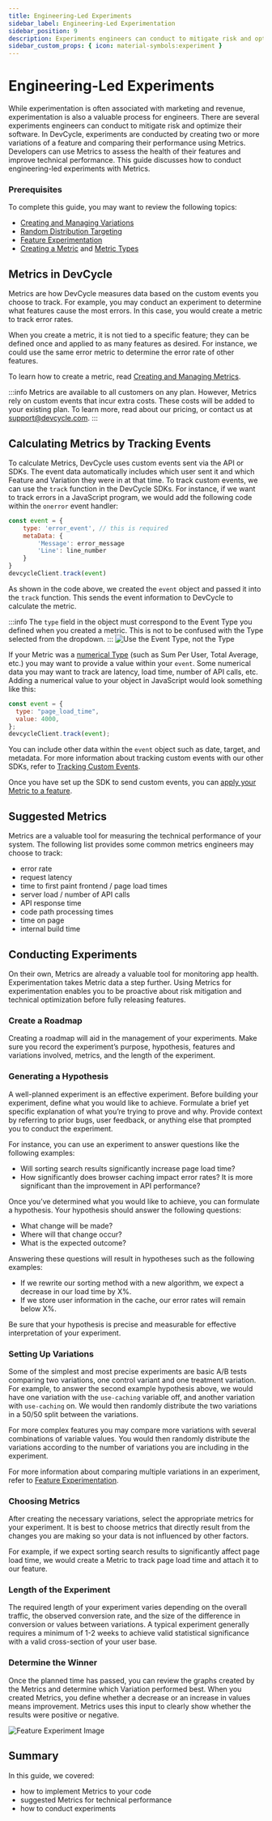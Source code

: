 ```yaml
---
title: Engineering-Led Experiments
sidebar_label: Engineering-Led Experimentation
sidebar_position: 9
description: Experiments engineers can conduct to mitigate risk and optimize their software
sidebar_custom_props: { icon: material-symbols:experiment }
---
```


# Engineering-Led Experiments

While experimentation is often associated with marketing and revenue, experimentation is also a valuable process for
engineers. There are several experiments engineers can conduct to mitigate risk and optimize their software. In
DevCycle, experiments are conducted by creating two or more variations of a feature and comparing their performance
using Metrics. Developers can use Metrics to assess the health of their features and improve technical performance. This
guide discusses how to conduct engineering-led experiments with Metrics.

### Prerequisites

To complete this guide, you may want to review the following topics:

- [Creating and Managing Variations](/essentials/variables)
- [Random Distribution Targeting](/essentials/targeting)
- [Feature Experimentation](/extras/metrics/feature-experimentation)
- [Creating a Metric](/extras/metrics/creating-and-managing-metrics) and
  [Metric Types](/extras/metrics/creating-and-managing-metrics#types)

## Metrics in DevCycle

Metrics are how DevCycle measures data based on the custom events you choose to track. For example, you may conduct an
experiment to determine what features cause the most errors. In this case, you would create a metric to track error
rates.

When you create a metric, it is not tied to a specific feature; they can be defined once and applied to as many features
as desired. For instance, we could use the same error metric to determine the error rate of other features.

To learn how to create a metric, read
[Creating and Managing Metrics](/extras/metrics/creating-and-managing-metrics#creating-a-metric).

:::info Metrics are available to all customers on any plan. However, Metrics rely on custom events that incur extra
costs. These costs will be added to your existing plan. To learn more, read about our pricing, or contact us at
support@devcycle.com. :::

## Calculating Metrics by Tracking Events

To calculate Metrics, DevCycle uses custom events sent via the API or SDKs. The event data automatically includes which
user sent it and which Feature and Variation they were in at that time. To track custom events, we can use the `track`
function in the DevCycle SDKs. For instance, if we want to track errors in a JavaScript program, we would add the
following code within the `onerror` event handler:

```jsx
const event = {
	type: 'error_event', // this is required
	metaData: {
		'Message': error_message
		'Line': line_number
	}
}
devcycleClient.track(event)
```

As shown in the code above, we created the `event` object and passed it into the `track` function. This sends the event
information to DevCycle to calculate the metric.

:::info The `type` field in the object must correspond to the Event Type you defined when you created a metric. This is
not to be confused with the Type selected from the dropdown. :::
![Use the Event Type, not the Type](/august-2022-event-type-not-metric-type.png)

If your Metric was a [numerical Type](/extras/metrics/creating-and-managing-metrics#types) (such as Sum Per User, Total
Average, etc.) you may want to provide a value within your `event`. Some numerical data you may want to track are
latency, load time, number of API calls, etc. Adding a numerical value to your object in JavaScript would look something
like this:

```jsx
const event = {
  type: "page_load_time",
  value: 4000,
};
devcycleClient.track(event);
```

You can include other data within the `event` object such as date, target, and metadata. For more information about
tracking custom events with our other SDKs, refer to [Tracking Custom Events](/sdk/features).

Once you have set up the SDK to send custom events, you can
[apply your Metric to a feature](/extras/metrics/creating-and-managing-metrics#attaching-metrics-to-features).

## Suggested Metrics

Metrics are a valuable tool for measuring the technical performance of your system. The following list provides some
common metrics engineers may choose to track:

- error rate
- request latency
- time to first paint frontend / page load times
- server load / number of API calls
- API response time
- code path processing times
- time on page
- internal build time

## Conducting Experiments

On their own, Metrics are already a valuable tool for monitoring app health. Experimentation takes Metric data a step
further. Using Metrics for experimentation enables you to be proactive about risk mitigation and technical optimization
before fully releasing features.

### Create a Roadmap

Creating a roadmap will aid in the management of your experiments. Make sure you record the experiment’s purpose,
hypothesis, features and variations involved, metrics, and the length of the experiment.

### Generating a Hypothesis

A well-planned experiment is an effective experiment. Before building your experiment, define what you would like to
achieve. Formulate a brief yet specific explanation of what you’re trying to prove and why. Provide context by referring
to prior bugs, user feedback, or anything else that prompted you to conduct the experiment.

For instance, you can use an experiment to answer questions like the following examples:

- Will sorting search results significantly increase page load time?
- How significantly does browser caching impact error rates? It is more significant than the improvement in API
  performance?

Once you’ve determined what you would like to achieve, you can formulate a hypothesis. Your hypothesis should answer the
following questions:

- What change will be made?
- Where will that change occur?
- What is the expected outcome?

Answering these questions will result in hypotheses such as the following examples:

- If we rewrite our sorting method with a new algorithm, we expect a decrease in our load time by X%.
- If we store user information in the cache, our error rates will remain below X%.

Be sure that your hypothesis is precise and measurable for effective interpretation of your experiment.

### Setting Up Variations

Some of the simplest and most precise experiments are basic A/B tests comparing two variations, one control variant and
one treatment variation. For example, to answer the second example hypothesis above, we would have one variation with
the `use-caching` variable off, and another variation with `use-caching` on. We would then randomly distribute the two
variations in a 50/50 split between the variations.

For more complex features you may compare more variations with several combinations of variable values. You would then
randomly distribute the variations according to the number of variations you are including in the experiment.

For more information about comparing multiple variations in an experiment, refer to
[Feature Experimentation](/extras/metrics/feature-experimentation#comparing-multiple-variations).

### Choosing Metrics

After creating the necessary variations, select the appropriate metrics for your experiment. It is best to choose
metrics that directly result from the changes you are making so your data is not influenced by other factors.

For example, if we expect sorting search results to significantly affect page load time, we would create a Metric to
track page load time and attach it to our feature.

### Length of the Experiment

The required length of your experiment varies depending on the overall traffic, the observed conversion rate, and the
size of the difference in conversion or values between variations. A typical experiment generally requires a minimum of
1-2 weeks to achieve valid statistical significance with a valid cross-section of your user base.

### Determine the Winner

Once the planned time has passed, you can review the graphs created by the Metrics and determine which Variation
performed best. When you created Metrics, you define whether a decrease or an increase in values means improvement.
Metrics uses this input to clearly show whether the results were positive or negative.

![Feature Experiment Image](/feature-experiment-full.png)

## Summary

In this guide, we covered:

- how to implement Metrics to your code
- suggested Metrics for technical performance
- how to conduct experiments
